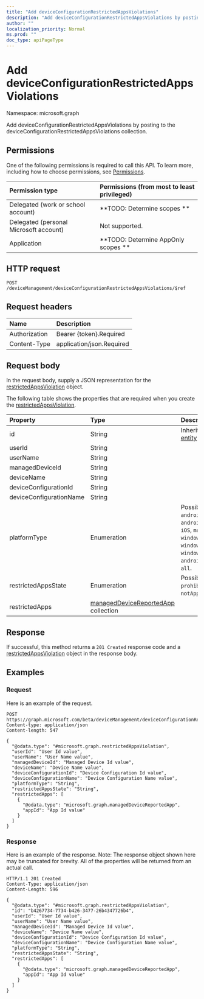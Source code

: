 ```yaml
---
title: "Add deviceConfigurationRestrictedAppsViolations"
description: "Add deviceConfigurationRestrictedAppsViolations by posting to the deviceConfigurationRestrictedAppsViolations collection."
author: ""
localization_priority: Normal
ms.prod: ""
doc_type: apiPageType
---
```


# Add deviceConfigurationRestrictedAppsViolations

Namespace: microsoft.graph

Add deviceConfigurationRestrictedAppsViolations by posting to the deviceConfigurationRestrictedAppsViolations collection.

## Permissions
One of the following permissions is required to call this API. To learn more, including how to choose permissions, see [Permissions](/concepts/permissions-reference.md).

|Permission type|Permissions (from most to least privileged)|
|:---|:---|
|Delegated (work or school account)|**TODO: Determine scopes **|
|Delegated (personal Microsoft account)|Not supported.|
|Application|**TODO: Determine AppOnly scopes **|

## HTTP request
<!-- {
  "blockType": "ignored"
}
-->
``` http
POST /deviceManagement/deviceConfigurationRestrictedAppsViolations/$ref
```

## Request headers
|Name|Description|
|:---|:---|
|Authorization|Bearer {token}.Required|
|Content-Type|application/json.Required|

## Request body
In the request body, supply a JSON representation for the [restrictedAppsViolation](../resources/restrictedappsviolation.md) object.

The following table shows the properties that are required when you create the [restrictedAppsViolation](../resources/restrictedappsviolation.md).

|Property|Type|Description|
|:---|:---|:---|
|id|String| Inherited from [entity](../resources/entity.md)|
|userId|String||
|userName|String||
|managedDeviceId|String||
|deviceName|String||
|deviceConfigurationId|String||
|deviceConfigurationName|String||
|platformType|Enumeration| Possible values are: `android`, `androidForWork`, `iOS`, `macOS`, `windowsPhone81`, `windows81AndLater`, `windows10AndLater`, `androidWorkProfile`, `all`.|
|restrictedAppsState|Enumeration| Possible values are: `prohibitedApps`, `notApprovedApps`.|
|restrictedApps|[managedDeviceReportedApp](../resources/manageddevicereportedapp.md) collection||



## Response
If successful, this method returns a `201 Created` response code and a [restrictedAppsViolation](../resources/restrictedappsviolation.md) object in the response body.

## Examples

### Request
Here is an example of the request.
<!-- {
  "blockType": "request",
  "name": "create_restrictedappsviolation_from_"
}
-->
``` http
POST https://graph.microsoft.com/beta/deviceManagement/deviceConfigurationRestrictedAppsViolations
Content-type: application/json
Content-length: 547

{
  "@odata.type": "#microsoft.graph.restrictedAppsViolation",
  "userId": "User Id value",
  "userName": "User Name value",
  "managedDeviceId": "Managed Device Id value",
  "deviceName": "Device Name value",
  "deviceConfigurationId": "Device Configuration Id value",
  "deviceConfigurationName": "Device Configuration Name value",
  "platformType": "String",
  "restrictedAppsState": "String",
  "restrictedApps": [
    {
      "@odata.type": "microsoft.graph.managedDeviceReportedApp",
      "appId": "App Id value"
    }
  ]
}
```

### Response
Here is an example of the response. Note: The response object shown here may be truncated for brevity. All of the properties will be returned from an actual call.
<!-- {
  "blockType": "response",
  "truncated": true,
  "@odata.type": "microsoft.graph.restrictedappsviolation"
}
-->
``` http
HTTP/1.1 201 Created
Content-Type: application/json
Content-Length: 596

{
  "@odata.type": "#microsoft.graph.restrictedAppsViolation",
  "id": "b4267734-7734-b426-3477-26b4347726b4",
  "userId": "User Id value",
  "userName": "User Name value",
  "managedDeviceId": "Managed Device Id value",
  "deviceName": "Device Name value",
  "deviceConfigurationId": "Device Configuration Id value",
  "deviceConfigurationName": "Device Configuration Name value",
  "platformType": "String",
  "restrictedAppsState": "String",
  "restrictedApps": [
    {
      "@odata.type": "microsoft.graph.managedDeviceReportedApp",
      "appId": "App Id value"
    }
  ]
}
```

